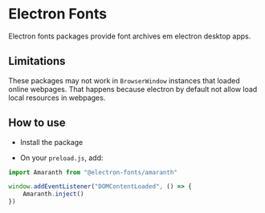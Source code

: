 # Electron Fonts

Electron fonts packages provide font archives em electron desktop apps.

## Limitations

These packages may not work in `BrowserWindow` instances that loaded online webpages. That happens because electron by default not allow load local resources in webpages.

## How to use

* Install the package

* On your `preload.js`, add:

```ts
import Amaranth from "@electron-fonts/amaranth"

window.addEventListener("DOMContentLoaded", () => {
    Amaranth.inject()
})
```